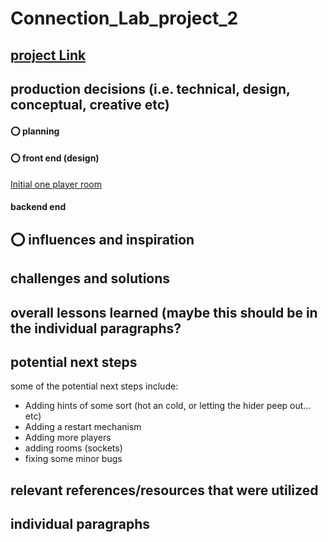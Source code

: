 # Connection_Lab_project_2
## [project Link](https://melted-sun-one.glitch.me/)
##
##
##

## production decisions (i.e. technical, design, conceptual, creative etc)
#### ⭕️ planning
<!--- (wireframe + fleshing out the idea and it's details) --->
<!--- (how we made sure to note down the overall steps, and made lists with bugs we encountered and any new steps that we thought were necessary after we started building the projecct) --->

#### ⭕️ front end (design)
<!--- creating one player first to make sure all the fucntionalities are there --->
[Initial one player room](https://editor.p5js.org/Nouf-Alabbasi/sketches/SaNU4HA9x)

#### backend end

## ⭕️ influences and inspiration

## challenges and solutions
<!--- 
delay
Maintaining the seeker's view
adding all the things that make the game intuitive to the user
  we can also talk about user testing somewhere and how we made changes to the game to according to what we found out --->

## overall lessons learned (maybe this should be in the individual paragraphs?

## potential next steps
some of the potential next steps include:
* Adding hints of some sort (hot an cold, or letting the hider peep out... etc)
* Adding a restart mechanism
* Adding more players
* adding rooms (sockets)
* fixing some minor bugs

## relevant references/resources that were utilized


## individual paragraphs
<!--- I think we write about our contributions and our experience ??)
### Hashim's paragraph

### ⭕️ Nouf's pragraph
